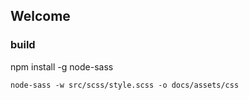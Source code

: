 ## Welcome

### build
npm install -g node-sass
```
node-sass -w src/scss/style.scss -o docs/assets/css
```
